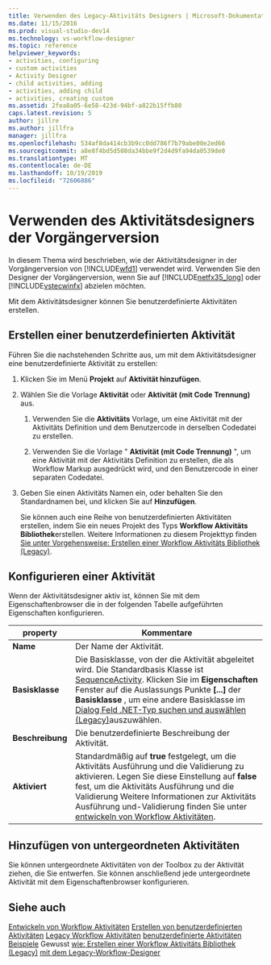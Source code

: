 ```yaml
---
title: Verwenden des Legacy-Aktivitäts Designers | Microsoft-Dokumentation
ms.date: 11/15/2016
ms.prod: visual-studio-dev14
ms.technology: vs-workflow-designer
ms.topic: reference
helpviewer_keywords:
- activities, configuring
- custom activities
- Activity Designer
- child activities, adding
- activities, adding child
- activities, creating custom
ms.assetid: 2fea8a05-6e58-423d-94bf-a822b15ffb80
caps.latest.revision: 5
author: jillre
ms.author: jillfra
manager: jillfra
ms.openlocfilehash: 534af8da414cb3b9cc0dd786f7b79abe00e2ed66
ms.sourcegitcommit: a8e8f4bd5d508da34bbe9f2d4d9fa94da0539de0
ms.translationtype: MT
ms.contentlocale: de-DE
ms.lasthandoff: 10/19/2019
ms.locfileid: "72606886"
---
```

# <a name="using-the-legacy-activity-designer"></a>Verwenden des Aktivitätsdesigners der Vorgängerversion
In diesem Thema wird beschrieben, wie der Aktivitätsdesigner in der Vorgängerversion von [!INCLUDE[wfd1](../includes/wfd1-md.md)] verwendet wird. Verwenden Sie den Designer der Vorgängerversion, wenn Sie auf [!INCLUDE[netfx35_long](../includes/netfx35-long-md.md)] oder [!INCLUDE[vstecwinfx](../includes/vstecwinfx-md.md)] abzielen möchten.

 Mit dem Aktivitätsdesigner können Sie benutzerdefinierte Aktivitäten erstellen.

## <a name="creating-a-custom-activity"></a>Erstellen einer benutzerdefinierten Aktivität
 Führen Sie die nachstehenden Schritte aus, um mit dem Aktivitätsdesigner eine benutzerdefinierte Aktivität zu erstellen:

1. Klicken Sie im Menü **Projekt** auf **Aktivität hinzufügen**.

2. Wählen Sie die Vorlage **Aktivität** oder **Aktivität (mit Code Trennung)** aus.

   1. Verwenden Sie die **Aktivitäts** Vorlage, um eine Aktivität mit der Aktivitäts Definition und dem Benutzercode in derselben Codedatei zu erstellen.

   2. Verwenden Sie die Vorlage " **Aktivität (mit Code Trennung)** ", um eine Aktivität mit der Aktivitäts Definition zu erstellen, die als Workflow Markup ausgedrückt wird, und den Benutzercode in einer separaten Codedatei.

3. Geben Sie einen Aktivitäts Namen ein, oder behalten Sie den Standardnamen bei, und klicken Sie auf **Hinzufügen**.

   Sie können auch eine Reihe von benutzerdefinierten Aktivitäten erstellen, indem Sie ein neues Projekt des Typs **Workflow Aktivitäts Bibliothek**erstellen. Weitere Informationen zu diesem Projekttyp finden [Sie unter Vorgehensweise: Erstellen einer Workflow Aktivitäts Bibliothek (Legacy)](../workflow-designer/how-to-create-a-workflow-activity-library-legacy.md).

## <a name="configuring-an-activity"></a>Konfigurieren einer Aktivität
 Wenn der Aktivitätsdesigner aktiv ist, können Sie mit dem Eigenschaftenbrowser die in der folgenden Tabelle aufgeführten Eigenschaften konfigurieren.

|property|Kommentare|
|--------------|--------------|
|**Name**|Der Name der Aktivität.|
|**Basisklasse**|Die Basisklasse, von der die Aktivität abgeleitet wird. Die Standardbasis Klasse ist [SequenceActivity](http://go.microsoft.com/fwlink?LinkID=65020). Klicken Sie im **Eigenschaften** Fenster auf die Auslassungs Punkte **[...]** der **Basisklasse** , um eine andere Basisklasse im [Dialog Feld .NET-Typ suchen und auswählen (Legacy)](../workflow-designer/browse-and-select-a-dotnet-type-dialog-box-legacy.md)auszuwählen.|
|**Beschreibung**|Die benutzerdefinierte Beschreibung der Aktivität.|
|**Aktiviert**|Standardmäßig auf **true** festgelegt, um die Aktivitäts Ausführung und die Validierung zu aktivieren. Legen Sie diese Einstellung auf **false** fest, um die Aktivitäts Ausführung und die Validierung Weitere Informationen zur Aktivitäts Ausführung und-Validierung finden Sie unter [entwickeln von Workflow Aktivitäten](http://go.microsoft.com/fwlink?LinkID=65024).|

## <a name="adding-child-activities"></a>Hinzufügen von untergeordneten Aktivitäten
 Sie können untergeordnete Aktivitäten von der Toolbox zu der Aktivität ziehen, die Sie entwerfen. Sie können anschließend jede untergeordnete Aktivität mit dem Eigenschaftenbrowser konfigurieren.

## <a name="see-also"></a>Siehe auch
 [Entwickeln von Workflow Aktivitäten](http://go.microsoft.com/fwlink?LinkID=65024) [Erstellen von benutzerdefinierten Aktivitäten](http://go.microsoft.com/fwlink?LinkID=65021) [Legacy Workflow Aktivitäten](../workflow-designer/legacy-workflow-activities.md) [benutzerdefinierte Aktivitäten Beispiele](http://go.microsoft.com/fwlink?LinkID=65022) Gewusst [wie: Erstellen einer Workflow Aktivitäts Bibliothek (Legacy)](../workflow-designer/how-to-create-a-workflow-activity-library-legacy.md) [mit dem Legacy-Workflow-Designer ](../workflow-designer/using-the-legacy-workflow-designer.md)